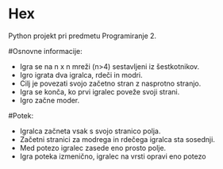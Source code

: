 # Hex
Python projekt pri predmetu Programiranje 2.

#Osnovne informacije:
* Igra se na n x n mreži (n>4) sestavljeni iz šestkotnikov.
* Igro igrata dva igralca, rdeči in modri.
* Cilj je povezati svojo začetno stran z nasprotno stranjo.
* Igra se konča, ko prvi igralec poveže svoji strani.
* Igro začne moder.

#Potek:
  * Igralca začneta vsak s svojo stranico polja.
  * Začetni stranici za modrega in rdečega igralca sta sosednji.
  * Med potezo igralec zasede eno prosto polje.
  * Igra poteka izmenično, igralec na vrsti opravi eno potezo
